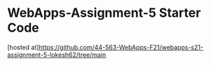# WebApps-Assignment-5 Starter Code
[hosted at]https://github.com/44-563-WebApps-F21/webapps-s21-assignment-5-lokesh62/tree/main